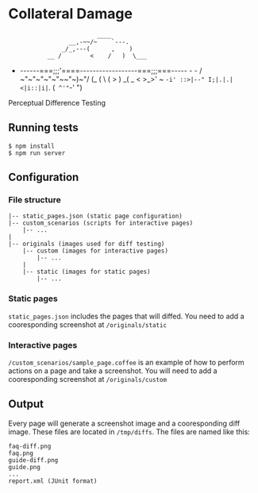 # Collateral Damage

                             ____
                     __,-~~/~    `---.
                   _/_,---(      ,    )
               __ /        <    /   )  \___
- ------===;;;'====------------------===;;;===----- -  -
                  \/  ~"~"~"~"~"~\~"~)~"/
                  (_ (   \  (     >    \)
                   \_( _ <         >_>'
                      ~ `-i' ::>|--"
                          I;|.|.|
                         <|i::|i|`.
                        (` ^'"`-' ")
                        
Perceptual Difference Testing

## Running tests

    $ npm install
    $ npm run server

## Configuration

### File structure
    
    |-- static_pages.json (static page configuration)
    |-- custom_scenarios (scripts for interactive pages)
        |-- ...
    |
    |-- originals (images used for diff testing)
        |-- custom (images for interactive pages)
            |-- ...
        |
        |-- static (images for static pages)
            |-- ...

### Static pages

`static_pages.json` includes the pages that will diffed. You need to add a cooresponding screenshot at `/originals/static`

### Interactive pages

`/custom_scenarios/sample_page.coffee` is an example of how to perform actions on a page and take a screenshot. You will need to add a cooresponding screenshot at `/originals/custom`

## Output

Every page will generate a screenshot image and a cooresponding diff image. These files are located in `/tmp/diffs`. The files are named like this:

    faq-diff.png
    faq.png
    guide-diff.png
    guide.png
    ...
    report.xml (JUnit format)